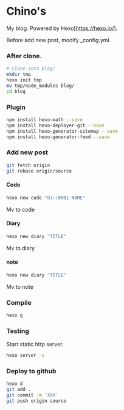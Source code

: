 # Chino's
My blog.
Powered by Hexo[https://hexo.io/].

Before add new post, modify _config.yml.


### After clone.
``` bash
# clone into blog/
mkdir tmp
hexo init tmp
mv tmp/node_modules blog/
cd blog
```


### Plugin
``` bash
npm install hexo-math --save
npm install hexo-deployer-git --save
npm install hexo-generator-sitemap --save
npm install hexo-generator-feed --save
```

### Add new post
``` bash
git fetch origin
git rebase origin/source
```

#### Code
``` bash
hexo new code "OJ::0001-NAME"
```
Mv to code

#### Diary
``` bash
hexo new diary "TITLE"
```
Mv to diary

#### note
``` bash
hexo new diary "TITLE"
```
Mv to note

### Compile
``` bash
hexo g
```

### Testing
Start static http server.
``` bash
hexo server -s
```

### Deploy to github
``` bash
hexo d
git add .
git commit -m 'XXX'
git push origin source
```
